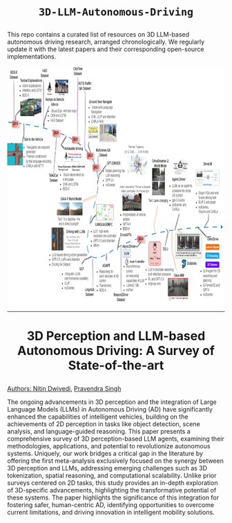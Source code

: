 # <p align=center>`3D-LLM-Autonomous-Driving`<br>
This repo contains a curated list of resources on 3D LLM-based autonomous driving research, arranged chronologically. We regularly update it with the latest papers and their corresponding open-source implementations.
</p>

<p align="center">
<img src="/drivellm_timeline.drawio.png" width="900" height="550"/>
<p>


<hr />

# <p align=center>3D Perception and LLM-based Autonomous Driving: A Survey of State-of-the-art <a href="https://medium.com/@pranavs_chib/end-to-end-autonomous-driving-using-deep-learning-8a94ecb3bb6b">

Authors: [Nitin Dwivedi](https://github.com/), [Pravendra Singh](https://scholar.google.com/citations?user=YwDTxJMAAAAJ&hl=en)</p>
The ongoing advancements in 3D perception and the integration of Large Language Models (LLMs) in Autonomous Driving (AD) have significantly enhanced the capabilities of intelligent vehicles, building on the achievements of 2D perception in tasks like object detection, scene analysis, and language-guided reasoning. This paper presents a comprehensive survey of 3D perception-based LLM agents, examining their methodologies, applications, and potential to revolutionize autonomous systems. Uniquely, our work bridges a critical gap in the literature by offering the first meta-analysis exclusively focused on the synergy between 3D perception and LLMs, addressing emerging challenges such as 3D tokenization, spatial reasoning, and computational scalability. Unlike prior surveys centered on 2D tasks, this study provides an in-depth exploration of 3D-specific advancements, highlighting the transformative potential of these systems. The paper highlights the significance of this integration for fostering safer, human-centric AD, identifying opportunities to overcome current limitations, and driving innovation in intelligent mobility solutions.
